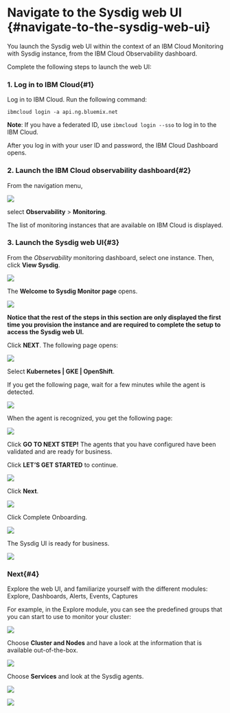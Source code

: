 # Navigate to the Sysdig web UI {#navigate-to-the-sysdig-web-ui}

You launch the Sysdig web UI within the context of an IBM Cloud Monitoring with Sysdig instance, from the IBM Cloud Observability dashboard.

Complete the following steps to launch the web UI:

### 1. Log in to IBM Cloud{#1}

Log in to IBM Cloud. Run the following command:

```
ibmcloud login -a api.ng.bluemix.net
```

**Note**: If you have a federated ID, use `ibmcloud login --sso` to log in to the IBM Cloud.

After you log in with your user ID and password, the IBM Cloud Dashboard opens.


### 2. Launch the IBM Cloud observability dashboard{#2}

From the navigation menu, 

![](images/sysdig_img8.png)

select **Observability**  &gt; **Monitoring**.

The list of monitoring instances that are available on IBM Cloud is displayed.

### 3. Launch the Sysdig web UI{#3}

From the *Observability* monitoring dashboard, select one instance. Then, click **View Sysdig**.

![](images/sysdig_img13.png)

The **Welcome to Sysdig Monitor page** opens. 

![](images/sysdig_img16.png)

**Notice that the rest of the steps in this section are only displayed the first time you provision the instance and are required to complete the setup to access the Sysdig web UI.**

Click **NEXT**. The following page opens:

![](images/sysdig_img17.png)

Select **Kubernetes | GKE | OpenShift**.

If you get the following page, wait for a few minutes while the agent is detected.

![](images/sysdig_img18.png)

When the agent is recognized, you get the following page:

![](images/sysdig_img19.png)

Click **GO TO NEXT STEP!** The agents that you have configured have been validated and are ready for business.

Click **LET’S GET STARTED** to continue.

![](images/sysdig_img20.png)


Click **Next**.

![](images/sysdig_img21.png)

Click Complete Onboarding.

![](images/sysdig_img22.png)

The Sysdig UI is ready for business.

![](images/sysdig_img23.png)


### Next{#4}

Explore the web UI, and familiarize yourself with the different modules: Explore, Dashboards, Alerts, Events, Captures

For example, in the Explore module, you can see the predefined groups that you can start to use to monitor your cluster:

![](images/sysdig_img24.png)

Choose **Cluster and Nodes** and have a look at the information that is available out-of-the-box.

![](images/sysdig_img25.png)

Choose **Services** and look at the Sysdig agents.

![](images/sysdig_img26.png)

![](images/sysdig_img27.png)